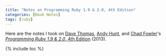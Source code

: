 ```yaml
---
title: "Notes on Programming Ruby 1.9 & 2.0, 4th Edition"
categories: [Book Notes]
tags: [ruby]
---
```


Here are the notes I took on [Dave Thomas](https://en.wikipedia.org/wiki/Dave_Thomas_(programmer)), [Andy Hunt](https://twitter.com/PragmaticAndy), and [Chad Fowler](https://twitter.com/chadfowler)'s [*Programming Ruby 1.9 & 2.0*, 4th Edition](https://www.amazon.com/dp/1937785491) (2013).

{% include toc %}
